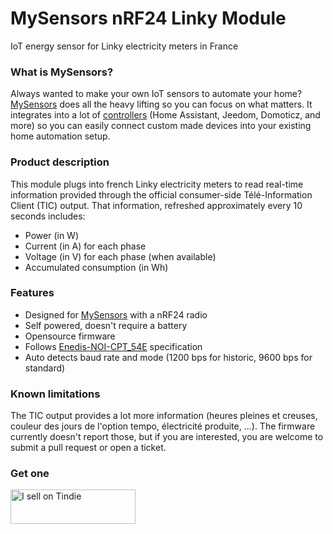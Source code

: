 # MySensors nRF24 Linky Module
IoT energy sensor for Linky electricity meters in France

### What is MySensors?
Always wanted to make your own IoT sensors to automate your home? [MySensors](https://www.mysensors.org/) does all the heavy lifting so you can focus on what matters. It integrates into a lot of [controllers](https://www.mysensors.org/controller) (Home Assistant, Jeedom, Domoticz, and more) so you can easily connect custom made devices into your existing home automation setup.

### Product description
This module plugs into french Linky electricity meters to read real-time information provided through the official consumer-side Télé-Information Client (TIC) output. That information, refreshed approximately every 10 seconds includes:
- Power (in W)
- Current (in A) for each phase
- Voltage (in V) for each phase (when available)
- Accumulated consumption (in Wh)

### Features
- Designed for [MySensors](https://www.mysensors.org/) with a nRF24 radio
- Self powered, doesn't require a battery
- Opensource firmware
- Follows [Enedis-NOI-CPT_54E](https://www.enedis.fr/media/2035/download) specification
- Auto detects baud rate and mode (1200 bps for historic, 9600 bps for standard)

### Known limitations
The TIC output provides a lot more information (heures pleines et creuses, couleur des jours de l'option tempo, électricité produite, ...). The firmware currently doesn't report those, but if you are interested, you are welcome to submit a pull request or open a ticket.

### Get one
<a href="https://www.tindie.com/products/sitronlabs/mysensors-nrf24-linky-module/?ref=offsite_badges&utm_source=sellers_sitronlabs&utm_medium=badges&utm_campaign=badge_small"><img src="https://d2ss6ovg47m0r5.cloudfront.net/badges/tindie-smalls.png" alt="I sell on Tindie" width="200" height="55"></a>
